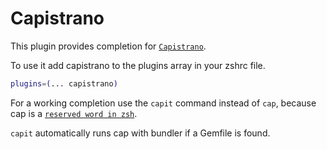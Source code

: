 # Capistrano

This plugin provides completion for [`Capistrano`](https://capistranorb.com/).

To use it add capistrano to the plugins array in your zshrc file.

```bash
plugins=(... capistrano)
```

For a working completion use the `capit` command instead of `cap`, because cap
is a
[`reserved word in zsh`](HTTP://zsh.sourceforge.net/Doc/Release/Zsh-Modules.html#The-zsh_002fcap-Module).

`capit` automatically runs cap with bundler if a Gemfile is found.
